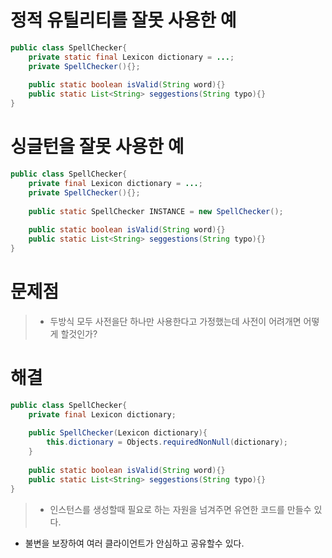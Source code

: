 # 정적 유틸리티를 잘못 사용한 예

~~~java
public class SpellChecker{
	private static final Lexicon dictionary = ...;
    private SpellChecker(){};
    
    public static boolean isValid(String word){}
    public static List<String> seggestions(String typo){}
}
~~~



# 싱글턴을 잘못 사용한 예
~~~java
public class SpellChecker{
	private final Lexicon dictionary = ...;
    private SpellChecker(){};
    
    public static SpellChecker INSTANCE = new SpellChecker();
    
    public static boolean isValid(String word){}
    public static List<String> seggestions(String typo){}
}
~~~

# 문제점
>- 두방식 모두 사전을단 하나만 사용한다고 가정했는데 사전이 어려개면 어떻게 할것인가?

# 해결
~~~java
public class SpellChecker{
	private final Lexicon dictionary;
    
    public SpellChecker(Lexicon dictionary){
    	this.dictionary = Objects.requiredNonNull(dictionary);
    }
    
    public static boolean isValid(String word){}
    public static List<String> seggestions(String typo){} 
}
~~~

>- 인스턴스를 생성할때 필요로 하는 자원을 넘겨주면 유연한 코드를 만들수 있다.
- 불변을 보장하여 여러 클라이언트가 안심하고 공유할수 있다.

